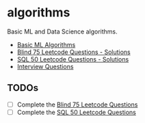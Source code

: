 # algorithms

Basic ML and Data Science algorithms.

- [Basic ML Algorithms](./Machine%20Learning/README.md)
- [Blind 75 Leetcode Questions - Solutions](./Blind%2075/README.md)
- [SQL 50 Leetcode Questions - Solutions](./SQL%2050/README.md)
- [Interview Questions](./Interview/README.md)


## TODOs

- [ ] Complete the [Blind 75 Leetcode Questions](./Blind%2075/README.md)
- [ ] Complete the [SQL 50 Leetcode Questions](./SQL%2050/README.md)

